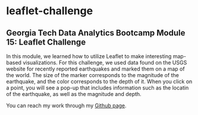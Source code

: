 # leaflet-challenge

## Georgia Tech Data Analytics Bootcamp Module 15: Leaflet Challenge

In this module, we learned how to utilize Leaflet to make interesting map-based visualizations. For this challenge, we used data found on the USGS website for recently reported earthquakes and marked them on a map of the world. The size of the marker corresponds to the magnitude of the earthquake, and the color corresponds to the depth of it. When you click on a point, you will see a pop-up that includes information such as the locatin of the earthquake, as well as the magnitude and depth.

You can reach my work through my [Github page](https://maplefrancake.github.io/leaflet-challenge/Leaflet-Part1/).
